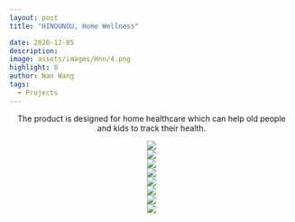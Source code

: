 ```yaml
---
layout: post
title: "HINOUNOU, Home Wellness"

date: 2020-12-05
description:
image: assets/images/Hnn/4.png
highlight: 0
author: Nan Wang
tags:
  - Projects
---
```


<div class="section-padding bg-white" align="center">


The product is designed for home healthcare which can help old people and kids to track their health.

</div>

<div class="section-padding" align="center">
<img source type="img/png" src="{{ "assets/images/Hnn/1.png" | relative_url }}"/>
</div>

<div class="section-padding" align="center">
<img source type="img/png" src="{{ "assets/images/Hnn/2.png" | relative_url }}"/>
</div>


<div class="section-padding" align="center">
<img source type="img/png" src="{{ "assets/images/Hnn/9.png" | relative_url }}"/>
</div>


<div class="section-padding" align="center">
<img source type="img/png" src="{{ "assets/images/Hnn/3.png" | relative_url }}"/>
</div>

<div class="section-padding" align="center">
<img source type="img/png" src="{{ "assets/images/Hnn/4.png" | relative_url }}"/>
</div>

<div class="section-padding" align="center">
<img source type="img/png" src="{{ "assets/images/Hnn/5.png" | relative_url }}"/>
</div>


<div class="section-padding" align="center">
<img source type="img/png" src="{{ "assets/images/Hnn/7.png" | relative_url }}"/>
</div>

<div class="section-padding" align="center">
<img source type="img/png" src="{{ "assets/images/Hnn/8.png" | relative_url }}"/>
</div>
